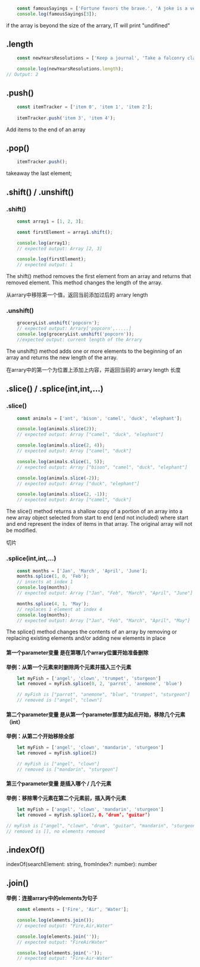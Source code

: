```javascript

```

```javascript
    const famousSayings = ['Fortune favors the brave.', 'A joke is a very serious thing.', 'Where there is love there is life.'];
    console.log(famousSayings[3]);
```
if the array is beyond the size of the arrary, IT will print "undifined" 

## .length
```javascript
    const newYearsResolutions = ['Keep a journal', 'Take a falconry class'];
    
    console.log(newYearsResolutions.length);
// Output: 2
```

## .push()

```javascript
    const itemTracker = ['item 0', 'item 1', 'item 2'];
    
    itemTracker.push('item 3', 'item 4');
```
Add items to the end of an array

## .pop()

```javascript
    itemTracker.push();
```
takeaway the last element;

## .shift() / .unshift()
### .shift()
```javascript
    const array1 = [1, 2, 3];

    const firstElement = array1.shift();

    console.log(array1);
    // expected output: Array [2, 3]

    console.log(firstElement);
    // expected output: 1
```
The shift() method removes the first element from an array and returns that removed element. This method changes the length of the array.

从arrary中移除第一个值，返回当前添加过后的 arrary length
###  .unshift()
```javascript
    groceryList.unshift('popcorn');
    // expected output: Arrary['popcorn',.....]
    console.log(groceryList.unshift('popcorn'));
    //expected output: current length of the Arrary
```
The unshift() method adds one or more elements to the beginning of an array and returns the new length of the array.

在arrary中的第一个为位置上添加上内容，并返回当前的 arrary length 长度

## .slice() / .splice(int,int,...)
### .slice()
```javascript
    const animals = ['ant', 'bison', 'camel', 'duck', 'elephant'];

    console.log(animals.slice(2));
    // expected output: Array ["camel", "duck", "elephant"]

    console.log(animals.slice(2, 4));
    // expected output: Array ["camel", "duck"]

    console.log(animals.slice(1, 5));
    // expected output: Array ["bison", "camel", "duck", "elephant"]

    console.log(animals.slice(-2));
    // expected output: Array ["duck", "elephant"]

    console.log(animals.slice(2, -1));
    // expected output: Array ["camel", "duck"]
```

The slice() method returns a shallow copy of a portion of an array into a new array object selected from start to end (end not included) where start and end represent the index of items in that array. The original array will not be modified.

切片
### .splice(int,int,...)
```javascript
    const months = ['Jan', 'March', 'April', 'June'];
    months.splice(1, 0, 'Feb');
    // inserts at index 1
    console.log(months);
    // expected output: Array ["Jan", "Feb", "March", "April", "June"]

    months.splice(4, 1, 'May');
    // replaces 1 element at index 4
    console.log(months);
    // expected output: Array ["Jan", "Feb", "March", "April", "May"]
```
The splice() method changes the contents of an array by removing or replacing existing elements and/or adding new elements in place

#### 第一个**parameter变量** 是在第哪几个arrary位置开始准备删除
**举例：从第一个元素来时删除两个元素并插入三个元素**
```javascript
    let myFish = ['angel', 'clown', 'trumpet', 'sturgeon']
    let removed = myFish.splice(0, 2, 'parrot', 'anemone', 'blue')

    // myFish is ["parrot", "anemone", "blue", "trumpet", "sturgeon"]
    // removed is ["angel", "clown"]
```

#### 第二个**parameter变量** 是从第一个parameter那里为起点开始，移除几个元素（int）

**举例：从第二个开始移除全部**
```javascript
    let myFish = ['angel', 'clown', 'mandarin', 'sturgeon']
    let removed = myFish.splice(2)

    // myFish is ["angel", "clown"]
    // removed is ["mandarin", "sturgeon"]
```
#### 第三个**parameter变量** 是插入哪个 / 几个元素 
**举例：移除零个元素在第二个元素前，插入两个元素**
```javascript
    let myFish = ['angel', 'clown', 'mandarin', 'sturgeon']
    let removed = myFish.splice(2，0，‘drum’，‘guitar’)

// myFish is ["angel", "clown", "drum", "guitar", "mandarin", "sturgeon"]
// removed is [], no elements removed
```


## .indexOf()

indexOf(searchElement: string, fromIndex?: number): number

## .join()
**举例：连接arrary中的elements为句子**
```javascript
    const elements = ['Fire', 'Air', 'Water'];

    console.log(elements.join());
    // expected output: "Fire,Air,Water"

    console.log(elements.join(''));
    // expected output: "FireAirWater"

    console.log(elements.join('-'));
    // expected output: "Fire-Air-Water"
```
